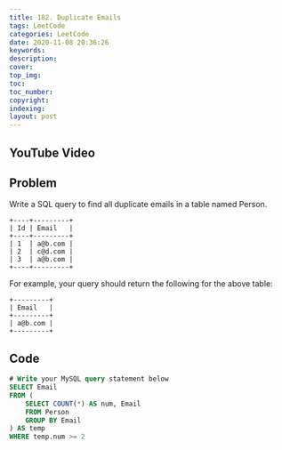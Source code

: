 ```yaml
---
title: 182. Duplicate Emails
tags: LeetCode
categories: LeetCode
date: 2020-11-08 20:36:26
keywords:
description:
cover:
top_img:
toc:
toc_number:
copyright:
indexing:
layout: post
---
```


## YouTube Video

## Problem

Write a SQL query to find all duplicate emails in a table named Person.

```
+----+---------+
| Id | Email   |
+----+---------+
| 1  | a@b.com |
| 2  | c@d.com |
| 3  | a@b.com |
+----+---------+
```

For example, your query should return the following for the above table:

```
+---------+
| Email   |
+---------+
| a@b.com |
+---------+
```

## Code

```sql
# Write your MySQL query statement below
SELECT Email
FROM (
    SELECT COUNT(*) AS num, Email
    FROM Person
    GROUP BY Email
) AS temp
WHERE temp.num >= 2
```
